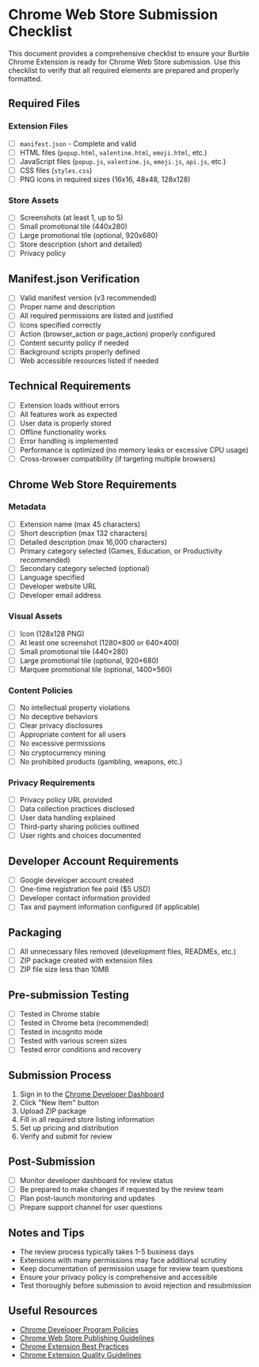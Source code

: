 # Chrome Web Store Submission Checklist

This document provides a comprehensive checklist to ensure your Burble Chrome Extension is ready for Chrome Web Store submission. Use this checklist to verify that all required elements are prepared and properly formatted.

## Required Files

### Extension Files
- [ ] `manifest.json` - Complete and valid
- [ ] HTML files (`popup.html`, `valentine.html`, `emoji.html`, etc.)
- [ ] JavaScript files (`popup.js`, `valentine.js`, `emoji.js`, `api.js`, etc.)
- [ ] CSS files (`styles.css`)
- [ ] PNG icons in required sizes (16x16, 48x48, 128x128)

### Store Assets
- [ ] Screenshots (at least 1, up to 5)
- [ ] Small promotional tile (440x280)
- [ ] Large promotional tile (optional, 920x680)
- [ ] Store description (short and detailed)
- [ ] Privacy policy

## Manifest.json Verification

- [ ] Valid manifest version (v3 recommended)
- [ ] Proper name and description
- [ ] All required permissions are listed and justified
- [ ] Icons specified correctly
- [ ] Action (browser_action or page_action) properly configured
- [ ] Content security policy if needed
- [ ] Background scripts properly defined
- [ ] Web accessible resources listed if needed

## Technical Requirements

- [ ] Extension loads without errors
- [ ] All features work as expected
- [ ] User data is properly stored
- [ ] Offline functionality works
- [ ] Error handling is implemented
- [ ] Performance is optimized (no memory leaks or excessive CPU usage)
- [ ] Cross-browser compatibility (if targeting multiple browsers)

## Chrome Web Store Requirements

### Metadata
- [ ] Extension name (max 45 characters)
- [ ] Short description (max 132 characters)
- [ ] Detailed description (max 16,000 characters)
- [ ] Primary category selected (Games, Education, or Productivity recommended)
- [ ] Secondary category selected (optional)
- [ ] Language specified
- [ ] Developer website URL
- [ ] Developer email address

### Visual Assets
- [ ] Icon (128x128 PNG)
- [ ] At least one screenshot (1280×800 or 640×400)
- [ ] Small promotional tile (440×280)
- [ ] Large promotional tile (optional, 920×680)
- [ ] Marquee promotional tile (optional, 1400×560)

### Content Policies
- [ ] No intellectual property violations
- [ ] No deceptive behaviors
- [ ] Clear privacy disclosures
- [ ] Appropriate content for all users
- [ ] No excessive permissions
- [ ] No cryptocurrency mining
- [ ] No prohibited products (gambling, weapons, etc.)

### Privacy Requirements
- [ ] Privacy policy URL provided
- [ ] Data collection practices disclosed
- [ ] User data handling explained
- [ ] Third-party sharing policies outlined
- [ ] User rights and choices documented

## Developer Account Requirements

- [ ] Google developer account created
- [ ] One-time registration fee paid ($5 USD)
- [ ] Developer contact information provided
- [ ] Tax and payment information configured (if applicable)

## Packaging

- [ ] All unnecessary files removed (development files, READMEs, etc.)
- [ ] ZIP package created with extension files
- [ ] ZIP file size less than 10MB

## Pre-submission Testing

- [ ] Tested in Chrome stable
- [ ] Tested in Chrome beta (recommended)
- [ ] Tested in incognito mode
- [ ] Tested with various screen sizes
- [ ] Tested error conditions and recovery

## Submission Process

1. Sign in to the [Chrome Developer Dashboard](https://chrome.google.com/webstore/developer/dashboard)
2. Click "New Item" button
3. Upload ZIP package
4. Fill in all required store listing information
5. Set up pricing and distribution
6. Verify and submit for review

## Post-Submission

- [ ] Monitor developer dashboard for review status
- [ ] Be prepared to make changes if requested by the review team
- [ ] Plan post-launch monitoring and updates
- [ ] Prepare support channel for user questions

## Notes and Tips

- The review process typically takes 1-5 business days
- Extensions with many permissions may face additional scrutiny
- Keep documentation of permission usage for review team questions
- Ensure your privacy policy is comprehensive and accessible
- Test thoroughly before submission to avoid rejection and resubmission

## Useful Resources

- [Chrome Developer Program Policies](https://developer.chrome.com/docs/webstore/program_policies/)
- [Chrome Web Store Publishing Guidelines](https://developer.chrome.com/docs/webstore/publish/)
- [Chrome Extension Best Practices](https://developer.chrome.com/docs/extensions/mv3/best_practices/)
- [Chrome Extension Quality Guidelines](https://developer.chrome.com/docs/extensions/mv3/quality_guidelines/)